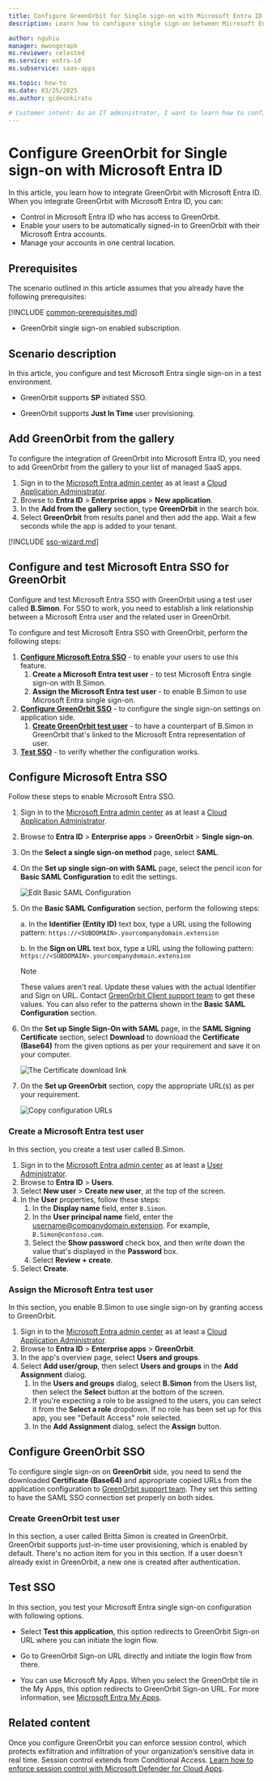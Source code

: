 ```yaml
---
title: Configure GreenOrbit for Single sign-on with Microsoft Entra ID
description: Learn how to configure single sign-on between Microsoft Entra ID and GreenOrbit.

author: nguhiu
manager: mwongerapk
ms.reviewer: celested
ms.service: entra-id
ms.subservice: saas-apps

ms.topic: how-to
ms.date: 03/25/2025
ms.author: gideonkiratu

# Customer intent: As an IT administrator, I want to learn how to configure single sign-on between Microsoft Entra ID and GreenOrbit so that I can control who has access to GreenOrbit, enable automatic sign-in with Microsoft Entra accounts, and manage my accounts in one central location.
---
```

# Configure GreenOrbit for Single sign-on with Microsoft Entra ID

In this article,  you learn how to integrate GreenOrbit with Microsoft Entra ID. When you integrate GreenOrbit with Microsoft Entra ID, you can:

* Control in Microsoft Entra ID who has access to GreenOrbit.
* Enable your users to be automatically signed-in to GreenOrbit with their Microsoft Entra accounts.
* Manage your accounts in one central location.

## Prerequisites

The scenario outlined in this article assumes that you already have the following prerequisites:

[!INCLUDE [common-prerequisites.md](~/identity/saas-apps/includes/common-prerequisites.md)]
* GreenOrbit single sign-on enabled subscription.

## Scenario description

In this article,  you configure and test Microsoft Entra single sign-on in a test environment.

* GreenOrbit supports **SP** initiated SSO.

* GreenOrbit supports **Just In Time** user provisioning.

## Add GreenOrbit from the gallery

To configure the integration of GreenOrbit into Microsoft Entra ID, you need to add GreenOrbit from the gallery to your list of managed SaaS apps.

1. Sign in to the [Microsoft Entra admin center](https://entra.microsoft.com) as at least a [Cloud Application Administrator](~/identity/role-based-access-control/permissions-reference.md#cloud-application-administrator).
1. Browse to **Entra ID** > **Enterprise apps** > **New application**.
1. In the **Add from the gallery** section, type **GreenOrbit** in the search box.
1. Select **GreenOrbit** from results panel and then add the app. Wait a few seconds while the app is added to your tenant.

 [!INCLUDE [sso-wizard.md](~/identity/saas-apps/includes/sso-wizard.md)]

<a name='configure-and-test-azure-ad-sso-for-greenorbit'></a>

## Configure and test Microsoft Entra SSO for GreenOrbit

Configure and test Microsoft Entra SSO with GreenOrbit using a test user called **B.Simon**. For SSO to work, you need to establish a link relationship between a Microsoft Entra user and the related user in GreenOrbit.

To configure and test Microsoft Entra SSO with GreenOrbit, perform the following steps:

1. **[Configure Microsoft Entra SSO](#configure-azure-ad-sso)** - to enable your users to use this feature.
    1. **Create a Microsoft Entra test user** - to test Microsoft Entra single sign-on with B.Simon.
    1. **Assign the Microsoft Entra test user** - to enable B.Simon to use Microsoft Entra single sign-on.
1. **[Configure GreenOrbit SSO](#configure-greenorbit-sso)** - to configure the single sign-on settings on application side.
    1. **[Create GreenOrbit test user](#create-greenorbit-test-user)** - to have a counterpart of B.Simon in GreenOrbit that's linked to the Microsoft Entra representation of user.
1. **[Test SSO](#test-sso)** - to verify whether the configuration works.

<a name='configure-azure-ad-sso'></a>

## Configure Microsoft Entra SSO

Follow these steps to enable Microsoft Entra SSO.

1. Sign in to the [Microsoft Entra admin center](https://entra.microsoft.com) as at least a [Cloud Application Administrator](~/identity/role-based-access-control/permissions-reference.md#cloud-application-administrator).
1. Browse to **Entra ID** > **Enterprise apps** > **GreenOrbit** > **Single sign-on**.
1. On the **Select a single sign-on method** page, select **SAML**.
1. On the **Set up single sign-on with SAML** page, select the pencil icon for **Basic SAML Configuration** to edit the settings.

   ![Edit Basic SAML Configuration](common/edit-urls.png)

1. On the **Basic SAML Configuration** section, perform the following steps:

    a. In the **Identifier (Entity ID)** text box, type a URL using the following pattern:
    `https://<SUBDOMAIN>.yourcompanydomain.extension`

	b. In the **Sign on URL** text box, type a URL using the following pattern:
    `https://<SUBDOMAIN>.yourcompanydomain.extension`

	> [!NOTE]
	> These values aren't real. Update these values with the actual Identifier and Sign on URL. Contact [GreenOrbit Client support team](mailto:support@greenorbit.com) to get these values. You can also refer to the patterns shown in the **Basic SAML Configuration** section.

1. On the **Set up Single Sign-On with SAML** page, in the **SAML Signing Certificate** section, select **Download** to download the **Certificate (Base64)** from the given options as per your requirement and save it on your computer.

	![The Certificate download link](common/certificatebase64.png)

1. On the **Set up GreenOrbit** section, copy the appropriate URL(s) as per your requirement.

	![Copy configuration URLs](common/copy-configuration-urls.png)

<a name='create-an-azure-ad-test-user'></a>

### Create a Microsoft Entra test user 

In this section, you create a test user called B.Simon.

1. Sign in to the [Microsoft Entra admin center](https://entra.microsoft.com) as at least a [User Administrator](~/identity/role-based-access-control/permissions-reference.md#user-administrator).
1. Browse to **Entra ID** > **Users**.
1. Select **New user** > **Create new user**, at the top of the screen.
1. In the **User** properties, follow these steps:
   1. In the **Display name** field, enter `B.Simon`.  
   1. In the **User principal name** field, enter the username@companydomain.extension. For example, `B.Simon@contoso.com`.
   1. Select the **Show password** check box, and then write down the value that's displayed in the **Password** box.
   1. Select **Review + create**.
1. Select **Create**.

<a name='assign-the-azure-ad-test-user'></a>

### Assign the Microsoft Entra test user

In this section, you enable B.Simon to use single sign-on by granting access to GreenOrbit.

1. Sign in to the [Microsoft Entra admin center](https://entra.microsoft.com) as at least a [Cloud Application Administrator](~/identity/role-based-access-control/permissions-reference.md#cloud-application-administrator).
1. Browse to **Entra ID** > **Enterprise apps** > **GreenOrbit**.
1. In the app's overview page, select **Users and groups**.
1. Select **Add user/group**, then select **Users and groups** in the **Add Assignment** dialog.
   1. In the **Users and groups** dialog, select **B.Simon** from the Users list, then select the **Select** button at the bottom of the screen.
   1. If you're expecting a role to be assigned to the users, you can select it from the **Select a role** dropdown. If no role has been set up for this app, you see "Default Access" role selected.
   1. In the **Add Assignment** dialog, select the **Assign** button.

## Configure GreenOrbit SSO

To configure single sign-on on **GreenOrbit** side, you need to send the downloaded **Certificate (Base64)** and appropriate copied URLs from the application configuration to [GreenOrbit support team](mailto:support@greenorbit.com). They set this setting to have the SAML SSO connection set properly on both sides.

### Create GreenOrbit test user

In this section, a user called Britta Simon is created in GreenOrbit. GreenOrbit supports just-in-time user provisioning, which is enabled by default. There's no action item for you in this section. If a user doesn't already exist in GreenOrbit, a new one is created after authentication.

## Test SSO 

In this section, you test your Microsoft Entra single sign-on configuration with following options. 

* Select **Test this application**, this option redirects to GreenOrbit Sign-on URL where you can initiate the login flow. 

* Go to GreenOrbit Sign-on URL directly and initiate the login flow from there.

* You can use Microsoft My Apps. When you select the GreenOrbit tile in the My Apps, this option redirects to GreenOrbit Sign-on URL. For more information, see [Microsoft Entra My Apps](/azure/active-directory/manage-apps/end-user-experiences#azure-ad-my-apps).

## Related content

Once you configure GreenOrbit you can enforce session control, which protects exfiltration and infiltration of your organization’s sensitive data in real time. Session control extends from Conditional Access. [Learn how to enforce session control with Microsoft Defender for Cloud Apps](/cloud-app-security/proxy-deployment-aad).
